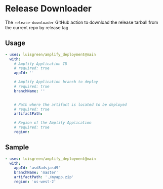 # Release Downloader
The `release-downloader` GitHub action to download the release tarball from the current repo by release tag


## Usage

```yml
- uses: luisgreen/amplify_deployment@main
  with:
    # Amplify Application ID
    # required: true
    appId: ''

    # Amplify Application branch to deploy
    # required: true
    branchName: ''

    
    # Path where the artifact is located to be deployed
    # required: true
    artifactPath:

    # Region of the Amplify Application
    # required: true
    region:
```

## Sample

```yml
- uses: luisgreen/amplify_deployment@main
  with:
    appId: 'asd8adsjasd9'
    branchName: 'master'
    artifactPath: './myapp.zip'
    region: 'us-west-2'
```
